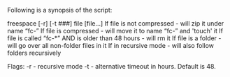 Following is a synopsis of the script:

freespace [-r] [-t ###] file [file...]
If file is not compressed - will zip it under name “fc-<origname>”
If file is compressed - will move it to name “fc-<origname>” and 'touch' it
If file is called “fc-*” AND is older than 48 hours - will rm it
If file is a folder - will go over all non-folder files in it
If in recursive mode - will also follow folders recursively

Flags:
-r - recursive mode
-t - alternative timeout in hours. Default is 48.